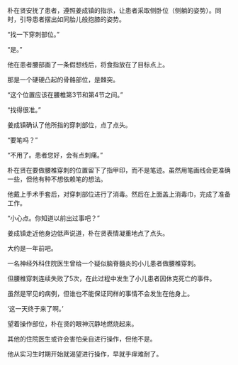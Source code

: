 朴在贤安抚了患者，遵照姜成镇的指示，让患者采取侧卧位（侧躺的姿势）。同时，引导患者摆出如同胎儿般抱膝的姿势。

“找一下穿刺部位。”

“是。”

他在患者腰部画了一条假想线后，将食指放在了目标点上。

那是一个硬硬凸起的骨骼部位，是棘突。

“这个位置应该在腰椎第3节和第4节之间。”

“找得很准。”

姜成镇确认了他所指的穿刺部位，点了点头。

“要笔吗？”

“不用了。患者您好，会有点刺痛。”

朴在贤在要做腰椎穿刺的位置留下了指甲印，而不是笔迹。虽然用笔画线会更准确一些，但他有种不想依赖笔的想法。

他戴上手术手套后，对穿刺部位进行了消毒。然后在上面盖上消毒巾，完成了准备工作。

“小心点。你知道以前出过事吧？”

姜成镇走近他身边低声说道，朴在贤表情凝重地点了点头。

大约是一年前吧。

一名神经外科住院医生曾给一个疑似脑脊髓炎的小儿患者做腰椎穿刺。

但腰椎穿刺连续失败了5次，在此过程中发生了小儿患者因休克死亡的事件。

虽然是罕见的病例，但谁也不能保证同样的事情不会发生在他身上。

‘这一天终于来了啊。’

望着操作部位，朴在贤的眼神沉静地燃烧起来。

其他的住院医生或许会害怕亲自进行操作，但他不是。

他从实习生时期开始就渴望进行操作，早就手痒难耐了。